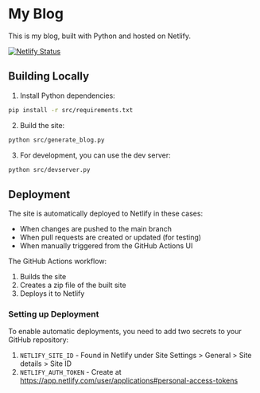 # My Blog

This is my blog, built with Python and hosted on Netlify.

[![Netlify Status](https://api.netlify.com/api/v1/badges/fdf61c15-1bd9-493a-a4b1-f829d6e77780/deploy-status)](https://app.netlify.com/sites/lucabol/deploys)

## Building Locally

1. Install Python dependencies:
```bash
pip install -r src/requirements.txt
```

2. Build the site:
```bash
python src/generate_blog.py
```

3. For development, you can use the dev server:
```bash
python src/devserver.py
```

## Deployment

The site is automatically deployed to Netlify in these cases:
- When changes are pushed to the main branch
- When pull requests are created or updated (for testing)
- When manually triggered from the GitHub Actions UI

The GitHub Actions workflow:

1. Builds the site
2. Creates a zip file of the built site
3. Deploys it to Netlify

### Setting up Deployment

To enable automatic deployments, you need to add two secrets to your GitHub repository:

1. `NETLIFY_SITE_ID` - Found in Netlify under Site Settings > General > Site details > Site ID
2. `NETLIFY_AUTH_TOKEN` - Create at https://app.netlify.com/user/applications#personal-access-tokens
